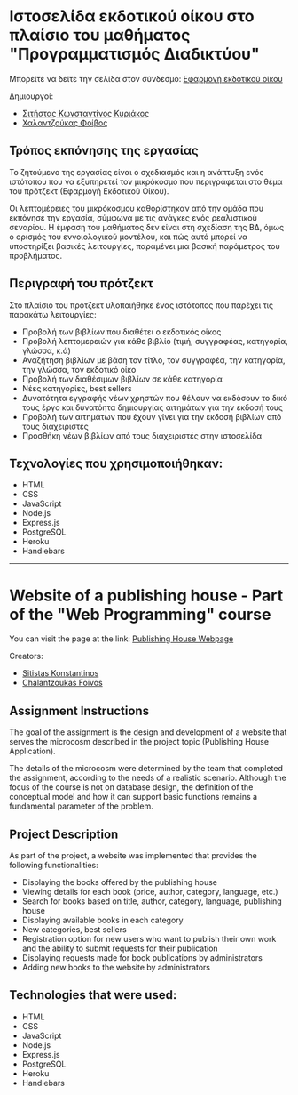 # Ιστοσελίδα εκδοτικού οίκου στο πλαίσιο του μαθήματος "Προγραμματισμός Διαδικτύου"

Μπορείτε να δείτε την σελίδα στον σύνδεσμο: [Εφαρμογή εκδοτικού οίκου](https://ece-ck802-team-18.onrender.com/)

Δημιουργοί:

- [Σιτήστας Κωνσταντίνος Κυριάκος](https://github.com/sitistas/)
- [Χαλαντζούκας Φοίβος](https://github.com/fchalantzoukas)

## Τρόπος εκπόνησης της εργασίας

Το ζητούμενο της εργασίας είναι ο σχεδιασμός και η ανάπτυξη ενός ιστότοπου που να εξυπηρετεί τον μικρόκοσμο που περιγράφεται στο θέμα του πρότζεκτ (Εφαρμογή Εκδοτικού Οίκου).

Οι λεπτομέρειες του μικρόκοσμου καθορίστηκαν από την ομάδα που εκπόνησε την εργασία, σύμφωνα με τις ανάγκες ενός ρεαλιστικού σεναρίου. Η έμφαση του μαθήματος δεν είναι στη σχεδίαση της ΒΔ, όμως ο ορισμός του εννοιολογικού μοντέλου, και πώς αυτό μπορεί να υποστηρίξει βασικές λειτουργίες, παραμένει μια βασική παράμετρος του προβλήματος.

## Περιγραφή του πρότζεκτ

Στο πλαίσιο του πρότζεκτ υλοποιήθηκε ένας ιστότοπος που παρέχει τις παρακάτω λειτουργίες:

- Προβολή των βιβλίων που διαθέτει ο εκδοτικός οίκος
- Προβολή λεπτομερειών για κάθε βιβλίο (τιμή, συγγραφέας, κατηγορία, γλώσσα, κ.ά)
- Αναζήτηση βιβλίων με βάση τον τίτλο, τον συγγραφέα, την κατηγορία, την γλώσσα, τον εκδοτικό οίκο
- Προβολή των διαθέσιμων βιβλίων σε κάθε κατηγορία
- Νέες κατηγορίες, best sellers
- Δυνατότητα εγγραφής νέων χρηστών που θέλουν να εκδόσουν το δικό τους έργο και δυνατόητα δημιουργίας αιτημάτων για την εκδοσή τους
- Προβολή των αιτημάτων που έχουν γίνει για την εκδοσή βιβλίων από τους διαχειριστές
- Προσθήκη νέων βιβλίων από τους διαχειριστές στην ιστοσελίδα

## Τεχνολογίες που χρησιμοποιήθηκαν:

- HTML
- CSS
- JavaScript
- Node.js
- Express.js
- PostgreSQL
- Heroku
- Handlebars

---

# Website of a publishing house - Part of the "Web Programming" course

You can visit the page at the link: [Publishing House Webpage](https://ece-ck802-team-18.onrender.com/)

Creators:

- [Sitistas Konstantinos](https://github.com/sitistas/)
- [Chalantzoukas Foivos](https://github.com/fchalantzoukas)

## Assignment Instructions

The goal of the assignment is the design and development of a website that serves the microcosm described in the project topic (Publishing House Application).

The details of the microcosm were determined by the team that completed the assignment, according to the needs of a realistic scenario. Although the focus of the course is not on database design, the definition of the conceptual model and how it can support basic functions remains a fundamental parameter of the problem.

## Project Description

As part of the project, a website was implemented that provides the following functionalities:

- Displaying the books offered by the publishing house
- Viewing details for each book (price, author, category, language, etc.)
- Search for books based on title, author, category, language, publishing house
- Displaying available books in each category
- New categories, best sellers
- Registration option for new users who want to publish their own work and the ability to submit requests for their publication
- Displaying requests made for book publications by administrators
- Adding new books to the website by administrators

## Technologies that were used:

- HTML
- CSS
- JavaScript
- Node.js
- Express.js
- PostgreSQL
- Heroku
- Handlebars
